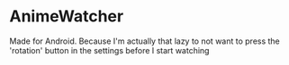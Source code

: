 # AnimeWatcher
Made for Android. Because I'm actually that lazy to not want to press the 'rotation' button in the settings before I start watching
